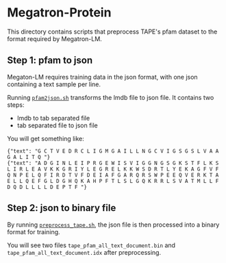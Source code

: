 
# Megatron-Protein

This directory contains scripts that preprocess TAPE's pfam dataset to the format required by Megatron-LM.

## Step 1: pfam to json

Megaton-LM requires training data in the json format, with one json containing a text sample per line.

Running  [`pfam2json.sh`](./pfam2json.sh) transforms the lmdb file to json file. It contains two steps:

* lmdb to tab separated file
* tab separated file to json file

You will get something like:

```
{"text": "G C T V E D R C L I G M G A I L L N G C V I G S G S L V A A G A L I T Q "}
{"text": "A D G I N L E I P R G E W I S V I G G N G S G K S T F L K S L I R L E A V K K G R I Y L E G R E L K K W S D R T L Y E K A G F V F Q N P E L Q F I R D T V F D E I A F G A R Q R S W P E E Q V E R K T A E L L Q E F G L D G H Q K A H P F T L S L G Q K R R L S V A T M L L F D Q D L L L L D E P T F "}
```

## Step 2: json to binary file

By running [`preprocess_tape.sh`](./preprocess_tape.sh),
the json file is then processed into a binary format for training.

You will see two files `tape_pfam_all_text_document.bin` and `tape_pfam_all_text_document.idx` after preprocessing.
